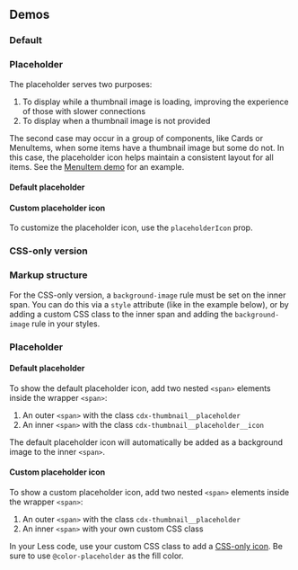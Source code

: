 <script setup>
import { CdxThumbnail } from '@wikimedia/codex';
import ThumbnailDefault from '@/../component-demos/thumbnail/examples/ThumbnailDefault.vue';
import ThumbnailCustomIcon from '@/../component-demos/thumbnail/examples/ThumbnailCustomIcon.vue';
</script>

## Demos

### Default

<cdx-demo-wrapper :force-controls="true">
<template v-slot:demo>
	<thumbnail-default />
</template>

<template v-slot:code>

:::code-group

<<< @/../component-demos/thumbnail/examples/ThumbnailDefault.vue [NPM]

<<< @/../component-demos/thumbnail/examples-mw/ThumbnailDefault.vue [MediaWiki]

:::

</template>
</cdx-demo-wrapper>

### Placeholder

The placeholder serves two purposes:

1. To display while a thumbnail image is loading, improving the experience of those with slower
   connections
2. To display when a thumbnail image is not provided

The second case may occur in a group of components, like Cards or MenuItems, when some items have a
thumbnail image but some do not. In this case, the placeholder icon helps maintain a consistent
layout for all items. See the [MenuItem demo](./menu-item.html#within-a-list) for an example.

#### Default placeholder

<cdx-demo-wrapper>
<template v-slot:demo>
	<cdx-thumbnail :thumbnail="null" />
</template>

<template v-slot:code>

```vue-html
<cdx-thumbnail :thumbnail="null" />
```

</template>
</cdx-demo-wrapper>

#### Custom placeholder icon

To customize the placeholder icon, use the `placeholderIcon` prop.

<cdx-demo-wrapper>
<template v-slot:demo>
	<thumbnail-custom-icon />
</template>

<template v-slot:code>

:::code-group

<<< @/../component-demos/thumbnail/examples/ThumbnailCustomIcon.vue [NPM]

<<< @/../component-demos/thumbnail/examples-mw/ThumbnailCustomIcon.vue [MediaWiki]

:::

</template>
</cdx-demo-wrapper>

### CSS-only version

### Markup structure

For the CSS-only version, a `background-image` rule must be set on the inner span. You can do this
via a `style` attribute (like in the example below), or by adding a custom CSS class to the inner
span and adding the `background-image` rule in your styles.

<cdx-demo-wrapper>
<template v-slot:demo>
	<!-- Wrapper <span>. -->
	<span class="cdx-thumbnail">
		<!-- Image span. -->
		<span class="cdx-thumbnail__image" style="background-image: url( https://upload.wikimedia.org/wikipedia/commons/thumb/2/21/64_365_Color_Macro_%285498808099%29.jpg/200px-64_365_Color_Macro_%285498808099%29.jpg );"></span>
	</span>
</template>
<template v-slot:code>

```html
<!-- Wrapper <span>. -->
<span class="cdx-thumbnail">
	<!-- Image span. -->
	<span class="cdx-thumbnail__image" style="background-image: url( https://upload.wikimedia.org/wikipedia/commons/thumb/2/21/64_365_Color_Macro_%285498808099%29.jpg/200px-64_365_Color_Macro_%285498808099%29.jpg );"></span>
</span>
```

</template>
</cdx-demo-wrapper>

### Placeholder

#### Default placeholder

To show the default placeholder icon, add two nested `<span>` elements inside the wrapper `<span>`:
1. An outer `<span>` with the class `cdx-thumbnail__placeholder`
2. An inner `<span>` with the class `cdx-thumbnail__placeholder__icon`

The default placeholder icon will automatically be added as a background image to the inner
`<span>`.

<cdx-demo-wrapper>
<template v-slot:demo>
	<span class="cdx-thumbnail">
		<span class="cdx-thumbnail__placeholder">
			<span class="cdx-thumbnail__placeholder__icon"></span>
		</span>
	</span>
</template>
<template v-slot:code>

```html
<span class="cdx-thumbnail">
	<span class="cdx-thumbnail__placeholder">
		<span class="cdx-thumbnail__placeholder__icon"></span>
	</span>
</span>
```

</template>
</cdx-demo-wrapper>

#### Custom placeholder icon

To show a custom placeholder icon, add two nested `<span>` elements inside the wrapper `<span>`:
1. An outer `<span>` with the class `cdx-thumbnail__placeholder`
2. An inner `<span>` with your own custom CSS class

In your Less code, use your custom CSS class to add a [CSS-only icon](./icon.md#css-only-version).
Be sure to use `@color-placeholder` as the fill color.

<cdx-demo-wrapper>
<template v-slot:demo>
	<span class="cdx-thumbnail">
		<span class="cdx-thumbnail__placeholder">
			<span class="cdx-demo-css-icon--article"></span>
		</span>
	</span>
</template>
<template v-slot:code>

```html
<span class="cdx-thumbnail">
	<span class="cdx-thumbnail__placeholder">
		<span class="cdx-demo-css-icon--article"></span>
	</span>
</span>
```

```less
// Note: you must import the design tokens before importing the css-icon mixin
@import ( reference ) '@wikimedia/codex-design-tokens/theme-wikimedia-ui.less';
@import ( reference ) '@wikimedia/codex/mixins/css-icon.less';

.cdx-demo-css-icon--article {
	.cdx-mixin-css-icon( @cdx-icon-article, @color-placeholder );
}
```

</template>
</cdx-demo-wrapper>

<style lang="less">
@import ( reference ) '@wikimedia/codex-design-tokens/theme-wikimedia-ui.less';
@import ( reference ) '@wikimedia/codex/mixins/css-icon.less';

.cdx-demo-css-icon--article {
	.cdx-mixin-css-icon( @cdx-icon-article, @color-placeholder );
}
</style>
